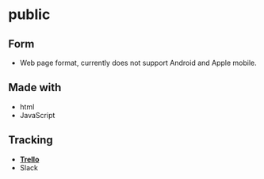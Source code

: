 # public
## Form
* Web page format, currently does not support Android and Apple mobile.
## Made with
* html
* JavaScript 
## Tracking
* **[Trello](https://trello.com/cs386ourproject)**
* Slack
